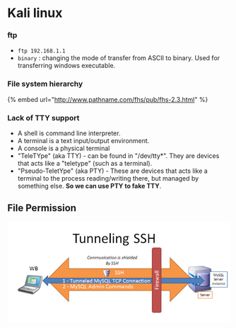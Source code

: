 # Kali linux

### ftp

* `ftp 192.168.1.1`
* `binary` : changing the mode of transfer from ASCII to binary. Used for transferring windows executable.

### File system hierarchy

{% embed url="http://www.pathname.com/fhs/pub/fhs-2.3.html" %}

### Lack of TTY support

* A shell is command line interpreter.
* A terminal is a text input/output environment.
* A console is a physical terminal
* "TeleTYpe" \(aka TTY\) - can be found in "/dev/tty\*". They are devices that acts like a "teletype" \(such as a terminal\).
* "Pseudo-TeletYpe" \(aka PTY\) - These are devices that acts like a terminal to the process reading/writing there, but managed by something else. **So we can use PTY to fake TTY**.

## File Permission

![1000](../../.gitbook/assets/image%20%2849%29.png)



